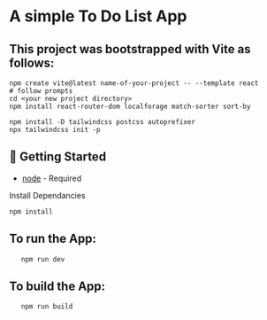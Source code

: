 # A simple To Do List App

## This project was bootstrapped with Vite as follows:
 ```
npm create vite@latest name-of-your-project -- --template react
# follow prompts
cd <your new project directory>
npm install react-router-dom localforage match-sorter sort-by

npm install -D tailwindcss postcss autoprefixer
npx tailwindcss init -p

 ```

## :running: Getting Started

* [node](https://nodejs.org/en) - Required

Install Dependancies 
```
npm install

```

## To run the App:
```
   npm run dev

```

## To build the App:
```
   npm run build
   
```